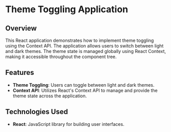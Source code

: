 # Theme Toggling Application

## Overview

This React application demonstrates how to implement theme toggling using the Context API. The application allows users to switch between light and dark themes. The theme state is managed globally using React Context, making it accessible throughout the component tree.

## Features

- **Theme Toggling**: Users can toggle between light and dark themes.
- **Context API**: Utilizes React's Context API to manage and provide the theme state across the application.

## Technologies Used

- **React**: JavaScript library for building user interfaces.